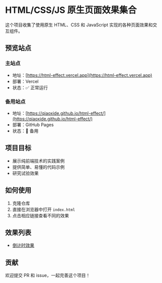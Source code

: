 # HTML/CSS/JS 原生页面效果集合

这个项目收集了使用原生 HTML、CSS 和 JavaScript 实现的各种页面效果和交互组件。

## 预览站点

### 主站点
- 地址：[https://html-effect.vercel.app](https://html-effect.vercel.app)
- 部署：Vercel
- 状态：✅ 正常运行

### 备用站点
- 地址：[https://qiaoxide.github.io/html-effect/](https://qiaoxide.github.io/html-effect/)
- 部署：GitHub Pages
- 状态：🔄 备用

## 项目目标

- 展示纯前端技术的实践案例
- 提供简单、易懂的代码示例
- 研究试验效果

## 如何使用

1. 克隆仓库
2. 直接在浏览器中打开 `index.html`
3. 点击相应链接查看不同的效果

## 效果列表

- [倒计时效果](countdown/)

## 贡献

欢迎提交 PR 和 issue，一起完善这个项目！

